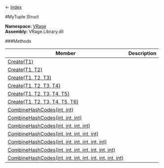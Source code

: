 ← [Index](Api-Index)

#MyTuple Struct

**Namespace:** [VRage](VRage)  
**Assembly:** VRage.Library.dll

###Methods

|Member|Description|
|---|---|
|[Create(T1)](VRage.MyTuple.Create)||
|[Create(T1, T2)](VRage.MyTuple.Create)||
|[Create(T1, T2, T3)](VRage.MyTuple.Create)||
|[Create(T1, T2, T3, T4)](VRage.MyTuple.Create)||
|[Create(T1, T2, T3, T4, T5)](VRage.MyTuple.Create)||
|[Create(T1, T2, T3, T4, T5, T6)](VRage.MyTuple.Create)||
|[CombineHashCodes(int, int)](VRage.MyTuple.CombineHashCodes)||
|[CombineHashCodes(int, int, int)](VRage.MyTuple.CombineHashCodes)||
|[CombineHashCodes(int, int, int, int)](VRage.MyTuple.CombineHashCodes)||
|[CombineHashCodes(int, int, int, int, int)](VRage.MyTuple.CombineHashCodes)||
|[CombineHashCodes(int, int, int, int, int, int)](VRage.MyTuple.CombineHashCodes)||
|[CombineHashCodes(int, int, int, int, int, int, int)](VRage.MyTuple.CombineHashCodes)||
|[CombineHashCodes(int, int, int, int, int, int, int, int)](VRage.MyTuple.CombineHashCodes)||


